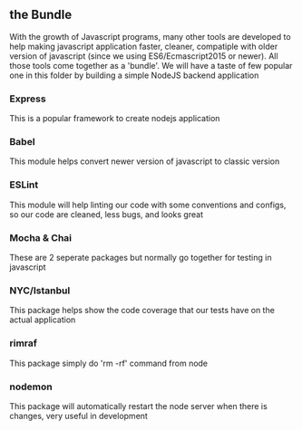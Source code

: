 ## the Bundle

With the growth of Javascript programs, many other tools are developed
to help making javascript application faster, cleaner, compatiple with
older version of javascript (since we using ES6/Ecmascript2015 or newer).
All those tools come together as a 'bundle'. We will have a taste of few
popular one in this folder by building a simple NodeJS backend application

### Express

This is a popular framework to create nodejs application

### Babel

This module helps convert newer version of javascript to classic version

### ESLint

This module will help linting our code with some conventions and configs, so our
code are cleaned, less bugs, and looks great

### Mocha & Chai

These are 2 seperate packages but normally go together for testing in javascript

### NYC/Istanbul

This package helps show the code coverage that our tests have on the actual application

### rimraf

This package simply do 'rm -rf' command from node

### nodemon

This package will automatically restart the node server
when there is changes, very useful in development
